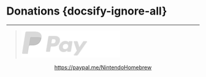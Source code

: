 # Donations {docsify-ignore-all}
---
> [![Paypal](/../docs/assets/img/paypal_white.png#center)](https://paypal.me/NintendoHomebrew)
<embed>
    <center>
        <a href="https://paypal.me/NintendoHomebrew" target="_blank">https://paypal.me/NintendoHomebrew</a>
    </center>
</embed>

